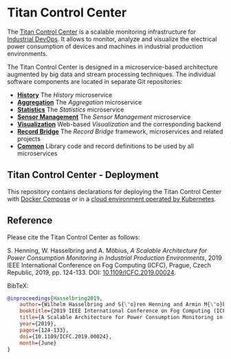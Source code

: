 # Titan Control Center

The [Titan Control Center](https://ieeexplore.ieee.org/abstract/document/8822045)
is a scalable monitoring infrastructure for [Industrial DevOps](https://industrial-devops.org/).
It allows to monitor, analyze and visualize the electrical power consumption of
devices and machines in industrial production environments.

The Titan Control Center is designed in a microservice-based architecture augmented by big data
and stream processing techniques. The individual software components are located in separate
Git repositories:

* **[History](https://github.com/cau-se/titan-ccp-history)** The *History* microservice
* **[Aggregation](https://github.com/cau-se/titan-ccp-aggregation)** The *Aggregation* microservice
* **[Statistics](https://github.com/cau-se/titan-ccp-stats)** The *Statistics* microservice
* **[Sensor Management](https://github.com/cau-se/titan-ccp-sensor-management)** The *Sensor Management* microservice
* **[Visualization](https://github.com/cau-se/titan-ccp-frontend)** Web-based *Visualization* and the corresponding backend
* **[Record Bridge](https://github.com/cau-se/titan-ccp-record-bridge)** The *Record Bridge* framework, microservices and related projects
* **[Common](https://github.com/cau-se/titan-ccp-common)** Library code and record definitions to be used by all microservices

## Titan Control Center - Deployment

This repository contains declarations for deploying the Titan Control Center with [Docker Compose](docker-compose)
or in a [cloud environment operated by Kubernetes](kubernetes).

## Reference

Please cite the Titan Control Center as follows:

S. Henning, W. Hasselbring and A. Möbius, *A Scalable Architecture for Power Consumption Monitoring in Industrial Production Environments*, 2019 IEEE International Conference on Fog Computing (ICFC), Prague, Czech Republic, 2019, pp. 124-133.
DOI: [10.1109/ICFC.2019.00024](https://doi.org/10.1109/ICFC.2019.00024).

BibTeX:

````bibtex
@inproceedings{Hasselbring2019,
    author={Wilhelm Hasselbring and S{\"o}ren Henning and Armin M{\"o}bius},
    booktitle={2019 IEEE International Conference on Fog Computing (ICFC)},
    title={A Scalable Architecture for Power Consumption Monitoring in Industrial Production Environments},
    year={2019},
    pages={124-133},
    doi={10.1109/ICFC.2019.00024}, 
    month={June}
}
````